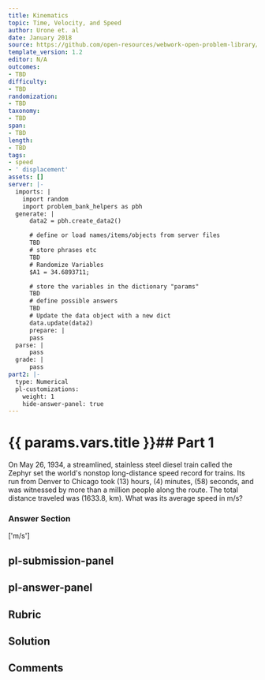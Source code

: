 ```yaml
---
title: Kinematics
topic: Time, Velocity, and Speed
author: Urone et. al
date: January 2018
source: https://github.com/open-resources/webwork-open-problem-library/tree/master/Contrib/BrockPhysics/College_Physics_Urone/2.Kinematics/NU_U17-2-03-005.pg
template_version: 1.2
editor: N/A
outcomes:
- TBD
difficulty:
- TBD
randomization:
- TBD
taxonomy:
- TBD
span:
- TBD
length:
- TBD
tags:
- speed
- ' displacement'
assets: []
server: |-
  imports: |
    import random
    import problem_bank_helpers as pbh
  generate: |
      data2 = pbh.create_data2()

      # define or load names/items/objects from server files
      TBD
      # store phrases etc
      TBD
      # Randomize Variables
      $A1 = 34.6893711;

      # store the variables in the dictionary "params"
      TBD
      # define possible answers
      TBD
      # Update the data object with a new dict
      data.update(data2)
      prepare: |
      pass
  parse: |
      pass
  grade: |
      pass
part2: |-
  type: Numerical
  pl-customizations:
    weight: 1
    hide-answer-panel: true
---
```


# {{ params.vars.title }}## Part 1 
On May 26, 1934, a streamlined, stainless steel diesel train called the Zephyr set the world's nonstop long-distance speed record for trains. Its run from Denver to Chicago took (13) hours, (4) minutes, (58) seconds, and was witnessed by more than a million people along the route. The total distance traveled was (1633.8, km). What was its average speed in m/s? 


### Answer Section 
['m/s']

## pl-submission-panel 


## pl-answer-panel 


## Rubric 


## Solution 


## Comments 


